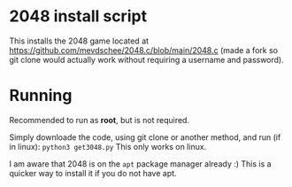 # 2048 install script
This installs the 2048 game located at https://github.com/mevdschee/2048.c/blob/main/2048.c (made a fork so git clone would actually work without requiring a username and password).

# Running
Recommended to run as **root**, but is not required.

Simply downloade the code, using git clone or another method, and run (if in linux): ``python3 get3048.py``
This only works on linux.

I am aware that 2048 is on the ``apt`` package manager already :) This is a quicker way to install it if you do not have apt.
